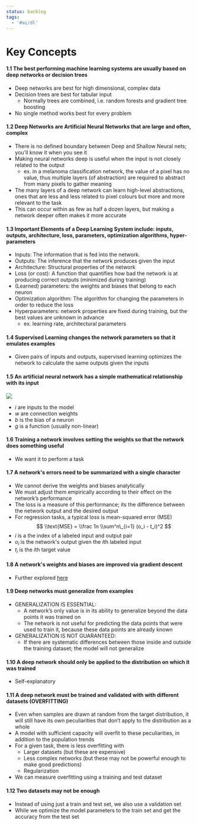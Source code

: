 ```yaml
---
status: backlog
tags:
  - '#ai/dl'
---
```


# Key Concepts

#### 1.1 The best performing machine learning systems are usually based on deep networks or decision trees

- Deep networks are best for high dimensional, complex data
- Decision trees are best for tabular input
  - Normally trees are combined, i.e. random forests and gradient tree boosting
- No single method works best for every problem

#### 1.2 Deep Networks are Artificial Neural Networks that are large and often, complex

- There is no defined boundary between Deep and Shallow Neural nets; you'll know it when you see it
- Making neural networks deep is useful when the input is not closely related to the output
  - ex. in a melanoma classification network, the value of a pixel has no value, thus multiple layers (of abstraction) are required to abstract from many pixels to gather meaning
- The many layers of a deep network can learn high-level abstractions, ones that are less and less related to pixel colours but more and more relevant to the task
- This can occur within as few as half a dozen layers, but making a network deeper often makes it more accurate

#### 1.3 Important Elements of a Deep Learning System include: inputs, outputs, architecture, loss, parameters, optimization algorithms, hyper-parameters

- Inputs: The information that is fed into the network.
- Outputs: The inference that the network produces given the input
- Architecture: Structural properties of the network
- Loss (or cost): A function that quantifies how bad the network is at producing correct outputs (minimized during training)
- (Learned) parameters: the weights and biases that belong to each neuron
- Optimization algorithm: The algorithm for changing the parameters in order to reduce the loss
- Hyperparameters: network properties are fixed during training, but the best values are unknown in advance
  - ex. learning rate, architectural parameters

#### 1.4 Supervised Learning changes the network parameters so that it emulates examples

- Given pairs of inputs and outputs, supervised learning optimizes the network to calculate the same outputs given the inputs

#### 1.5 An artificial neural network has a simple mathematical relationship with its input

![](Pasted%20image%2020231216180530.png)

- $i$ are inputs to the model
- $w$ are connection weights
- $b$ is the bias of a neuron
- $g$ is a function (usually non-linear)

#### 1.6 Training a network involves setting the weights so that the network does something useful

- We want it to perform a task

#### 1.7 A network's errors need to be summarized with a single character

- We cannot derive the weights and biases analytically
- We must adjust them empirically according to their effect on the network’s performance
- The loss is a measure of this performance; its the difference between the network output and the desired output
- For regression tasks, a typical loss is mean-squared error (MSE)
  $$
  \\text{MSE} = \\frac 1n \\sum^n\_{i=1} (o_i -  t_i)^2
  $$
- $i$ is a the index of a labeled input and output pair
- $o_i$ is the network's output given the $i$th labeled input
- $t_i$ is the $i$th target value

#### 1.8 A network's weights and biases are improved via gradient descent

- Further explored [here](4-backprop.md)

#### 1.9 Deep networks must generalize from examples

- GENERALIZATION IS ESSENTIAL:
  - A network’s only value is in its ability to generalize beyond the data points it was trained on
  - The network is not useful for predicting the data points that were used to train it, because these data points are already known
- GENERALIZATION IS NOT GUARANTEED:
  - If there are systematic differences between those inside and outside the training dataset; the model will not generalize

#### 1.10 A deep network should only be applied to the distribution on which it was trained

- Self-explanatory

#### 1.11 A deep network must be trained and validated with with different datasets (OVERFITTING)

- Even when samples are drawn at random from the target distribution, it will still have its own peculiarities that don’t apply to the distribution as a whole
- A model with sufficient capacity will overfit to these peculiarities, in addition to the population trends
- For a given task, there is less overfitting with
  - Larger datasets (but these are expensive)
  - Less complex networks (but these may not be powerful enough to make good predictions)
  - Regularization
- We can measure overfitting using a training and test dataset

#### 1.12 Two datasets may not be enough

- Instead of using just a train and test set, we also use a validation set
- While we optimize the model parameters to the train set and get the accuracy from the test set
